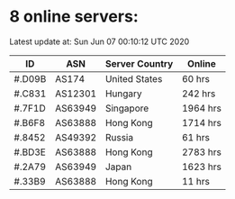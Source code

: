 # 8 online servers:

Latest update at: Sun Jun 07 00:10:12 UTC 2020

| ID | ASN | Server Country | Online |
| -- | --- | -------------- | ------ |
| #.D09B | AS174 | United States | 60 hrs |
| #.C831 | AS12301 | Hungary | 242 hrs |
| #.7F1D | AS63949 | Singapore | 1964 hrs |
| #.B6F8 | AS63888 | Hong Kong | 1714 hrs |
| #.8452 | AS49392 | Russia | 61 hrs |
| #.BD3E | AS63888 | Hong Kong | 2783 hrs |
| #.2A79 | AS63949 | Japan | 1623 hrs |
| #.33B9 | AS63888 | Hong Kong | 11 hrs |

